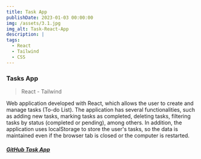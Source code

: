 ```yaml
---
title: Task App
publishDate: 2023-01-03 00:00:00
img: /assets/3.1.jpg
img_alt: Task-React-App
description: |
tags:
  - React
  - Tailwind
  - CSS
---
```

### Tasks App
> React - Tailwind

Web application developed with React, which allows
the user to create and manage tasks (To-do List).
The application has several functionalities, such as
adding new tasks, marking tasks as completed,
deleting tasks, filtering tasks by status (completed or
pending), among others. In addition, the application
uses localStorage to store the user's tasks, so the
data is maintained even if the browser tab is closed
or the computer is restarted.

##### <a href="https://github.com/Ivo196/Tasks-React-app" target="_blank">GitHub Task App</a>

